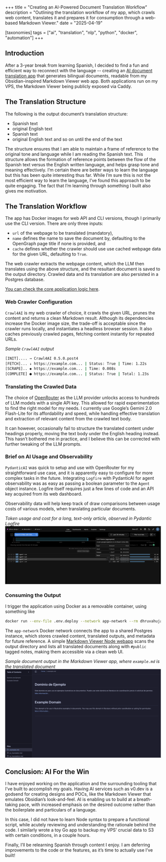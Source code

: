 +++
title = "Creating an AI-Powered Document Translation Workflow"
description = "Outlining the translation workflow of my app, which crawls web content, translates it and prepares it for consumption through a web-based Markdown Viewer."
date = "2025-04-19"

[taxonomies]
tags = ["ai", "translation", "nlp", "python", "docker", "automation"]
+++

## Introduction

After a 3-year break from learning Spanish, I decided to find a fun and efficient way to reconnect with the language -- creating an [AI document translation app](https://github.com/dhruv-ahuja/py_ai_translator) that generates bilingual documents, readable from my Obsidian-inspired Markdown Viewer web app.
Both applications run on my VPS, the Markdown Viewer being publicly exposed via Caddy.

## The Translation Structure

The following is the output document’s translation structure:

- Spanish text
- original English text
- Spanish text
- original English text
and so on until the end of the text

The structure ensures that I am able to maintain a frame of reference to the original tone and language while I am reading the Spanish text. This structure allows the formation of reference points between the flow of the Spanish text versus the English written language, and helps grasp tone and meaning effectively.
I’m certain there are better ways to learn the language but this has been quite interesting thus far.
While I’m sure this is not the most efficient way to learn the language, I’ve found this approach to be quite engaging. The fact that I’m learning through something I built also gives me motivation.

## The Translation Workflow

The app has Docker images for web API and CLI versions, though I primarily use the CLI version.
There are only three inputs:

- `url` of the webpage to be translated (mandatory),
- `name` defines the name to save the document by, defaulting to the OpenGraph page title if none is provided, and
- `cache` defines whether the crawler should use use cached webpage data for the given URL, defaulting to `True`.

The web crawler extracts the webpage content, which the LLM then translates using the above structure, and the resultant document is saved to the output directory. Crawled data and its translation are also persisted in a Postgres database.

[You can check the core application logic here](https://github.com/dhruv-ahuja/py_ai_translator/blob/main/app/utils).

### Web Crawler Configuration

`Crawl4AI` is my web crawler of choice, it crawls the given URL, prunes the content and returns a clean Markdown result. Although its dependencies increase the Docker image size, the trade-off is acceptable since the crawler runs locally, and instantiates a headless browser session. It also caches  previously crawled pages, fetching content instantly for repeated URLs.

_Sample `Crawl4AI` output_

```bash
[INIT].... → Crawl4AI 0.5.0.post4
[FETCH]... ↓ https://example.com... | Status: True | Time: 1.22s
[SCRAPE].. ◆ https://example.com... | Time: 0.008s
[COMPLETE] ● https://example.com... | Status: True | Total: 1.23s
```

### Translating the Crawled Data

The choice of [OpenRouter](https://openrouter.ai) as the LLM provider unlocks access to hundreds of LLM models with a single API key. This allowed for rapid experimentation to find the right model for my needs.
I currently use Google’s Gemini 2.0 Flash-Lite for its affordability and speed, while handling effective translation and extraction of relevant content from the crawled text body.

It can however, occasionally fail to structure the translated content under headings properly, moving the text body under the English heading instead.
This hasn’t bothered me in practice, and I believe this can be corrected with further tweaking of the LLM prompts.

### Brief on AI Usage and Observability

`PydanticAI` was quick to setup and use with OpenRouter for my straightforward use case, and it is apparently easy to configure for more complex tasks in the future. Integrating `Logfire` with PydanticAI for agent observability was as easy as passing a boolean parameter to the `Agent` object instance. Logfire itself requires just a few lines of code and an API key acquired from its web dashboard.

Observability data will help keep track of draw comparisons between usage costs of various models, when translating particular documents.

_Token usage and cost for a long, text-only article, observed in Pydantic Logfire_
![Token usage and cost for a long, text-only article, observed in Pydantic Logfire](/images/ai_translation/logfire.png)

### Consuming the Output

I trigger the application using Docker as a removable container, using something like

```bash
docker run --env-file .env.deploy --network app-network --rm dhruvahuja/py_ai_translator_cli -v ~/docker_data/public_markdown:/app/markdown 'https://www.example.com'
```

The `app-network` Docker network connects the app to a shared Postgres instance, which stores crawled content, translated outputs, and metadata for future reference.
A simple [Markdown Viewer Node webapp](https://feed.dhruvahuja.me/files) scans the output directory and lists all translated documents along with `#public` tagged notes, making them accessible via a clean web UI.

_Sample document output in the Markdown Viewer app, where `example.md` is the translated document_
![Sample document output in the Markdown Viewer app, where `example.md` is the translated document](/images/ai_translation/markdown_viewer.png)

## Conclusion: AI For the Win

I have enjoyed working on the application and the surrounding tooling that I’ve built to accomplish my goals. Having AI services such as v0.dev is a godsend for creating designs and POCs, like the Markdown Viewer that emulates Obsidian’s look-and-feel. AI is enabling us to build at a breath-taking pace, with increased emphasis on the desired outcome rather than the boilerplate and particulars of a language.

In this case, I did not have to learn Node syntax to prepare a functional script, while acutely reviewing and understanding the rationale behind the code. I similarly wrote a toy Go app to backup my VPS’ crucial data to S3 with certain conditions, in a couple hours.

Finally, I’ll be relearning Spanish through content I enjoy. I am deferring improvements to the code or the features, as it’s time to actually use I’ve built!
